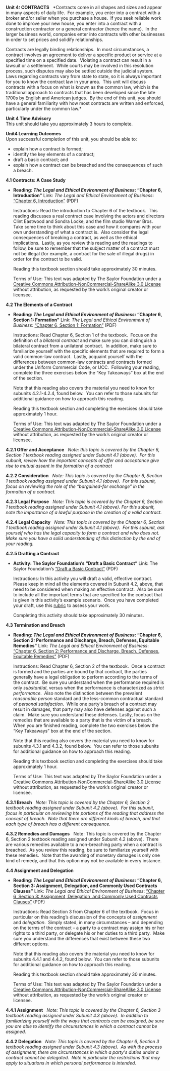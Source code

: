**Unit 4: CONTRACTS** <span id="4"></span> 
*Contracts come in all shapes and sizes and appear in many aspects of
daily life.  For example, you enter into a contract with a broker and/or
seller when you purchase a house.  If you seek reliable work done to
improve your new house, you enter into a contract with a construction
contractor or a general contractor (hence the name).  In the larger
business world, companies enter into contracts with other businesses in
order to set prices and solidify relationships.  
  
 Contracts are legally binding relationships.  In most circumstances, a
contract involves an agreement to deliver a specific product or service
at a specified time on a specified date.  Violating a contract can
result in a lawsuit or a settlement.  While courts may be involved in
this resolution process, such disputes may also be settled outside the
judicial system.  Laws regarding contracts vary from state to state, so
it is always important for you to know the contract law in your area. 
This unit will discuss contracts with a focus on what is known as the
common law, which is the traditional approach to contracts that has been
developed since the late 1700s by English and American judges.  By the
end of this unit, you should have a general familiarity with how most
contracts are written and enforced, particularly under the common
law.*  

**Unit 4 Time Advisory**  
This unit should take you approximately 3 hours to complete.

**Unit4 Learning Outcomes**  
Upon successful completion of this unit, you should be able to:  
-   explain how a contract is formed;
-   identify the key elements of a contract;
-   draft a basic contract; and
-   explain how a contract can be breached and the consequences of such
    a breach.

**4.1 Contracts: A Case Study** <span id="4.1"></span> 
-   **Reading: *The Legal and Ethical Environment of Business*: “Chapter
    6, Introduction"**
    Link: *The Legal and Ethical Environment of Business*: [“Chapter 6,
    Introduction”](http://www.saylor.org/site/wp-content/uploads/2013/06/Legal-Ethical-Environment-Ch6.pdf)
    (PDF)  
      
     Instructions: Read the introduction to Chapter 6 of the textbook. 
    This reading discusses a real contract case involving the actors and
    directors Clint Eastwood and Sondra Locke, and the film studio
    Warner Bros.  Take some time to think about this case and how it
    compares with your own understanding of what a contract is.  Also
    consider the legal consequences of breaking a contract, as well as
    the ethical implications.  Lastly, as you review this reading and
    the readings to follow, be sure to remember that the subject matter
    of a contract must not be illegal (for example, a contract for the
    sale of illegal drugs) in order for the contract to be valid.  
      
     Reading this textbook section should take approximately 30
    minutes.  
      
     Terms of Use: This text was adapted by The Saylor Foundation under
    a [Creative Commons Attribution-NonCommercial-ShareAlike 3.0
    License](http://creativecommons.org/licenses/by-nc-sa/3.0/) without
    attribution, as requested by the work’s original creator or
    licensee.

**4.2 The Elements of a Contract** <span id="4.2"></span> 
-   **Reading: *The Legal and Ethical Environment of Business*: “Chapter
    6, Section 1: Formation"**
    Link: *The Legal and Ethical Environment of Business*: [“Chapter 6,
    Section 1:
    Formation”](http://www.saylor.org/site/wp-content/uploads/2013/06/Legal-Ethical-Environment-Ch6.pdf)
    (PDF)  
      
     Instructions: Read Chapter 6, Section 1 of the textbook.  Focus on
    the definition of a *bilateral contract* and make sure you can
    distinguish a bilateral contract from a unilateral contract.  In
    addition, make sure to familiarize yourself with the specific
    elements that are required to form a valid common-law contract. 
    Lastly, acquaint yourself with the differences between common-law
    contracts and contracts formed under the Uniform Commercial Code, or
    UCC.  Following your reading, complete the three exercises below the
    “Key Takeaways” box at the end of the section.  
      
     Note that this reading also covers the material you need to know
    for subunits 4.2.1-4.2.4, found below.  You can refer to those
    subunits for additional guidance on how to approach this reading.  
      
     Reading this textbook section and completing the exercises should
    take approximately 1 hour.  
      
     Terms of Use: This text was adapted by The Saylor Foundation under
    a [Creative Commons Attribution-NonCommercial-ShareAlike 3.0
    License](http://creativecommons.org/licenses/by-nc-sa/3.0/) without
    attribution, as requested by the work’s original creator or
    licensee.

**4.2.1 Offer and Acceptance** <span id="4.2.1"></span> 
*Note: this topic is covered by the Chapter 6, Section 1 textbook
reading assigned under Subunit 4.1 (above).  For this subunit, review
how the important concepts of offer and acceptance give rise to mutual
assent in the formation of a contract*

**4.2.2 Consideration** <span id="4.2.2"></span> 
*Note: This topic is covered by the Chapter 6, Section 1 textbook
reading assigned under Subunit 4.1 (above).  For this subunit, focus on
reviewing the role of the “bargained-for exchange” in the formation of a
contract.*

**4.2.3 Legal Purpose** <span id="4.2.3"></span> 
*Note: This topic is covered by the Chapter 6, Section 1 textbook
reading assigned under Subunit 4.1 (above). For this subunit, note the
importance of a lawful purpose in the creation of a valid contract.*

**4.2.4 Legal Capacity** <span id="4.2.4"></span> 
*Note: This topic is covered by the Chapter 6, Section 1 textbook
reading assigned under Subunit 4.1 (above).  For this subunit, ask
yourself who has the legal capacity to form a contract and who does
not.  Make sure you have a solid understanding of this distinction by
the end of your reading.*

**4.2.5 Drafting a Contract** <span id="4.2.5"></span> 
-   **Activity: The Saylor Foundation’s “Draft a Basic Contract”**
    Link: The Saylor Foundation’s [“Draft a Basic
    Contract”](http://www.saylor.org/site/wp-content/uploads/2013/12/PRDV205-Activity-4.2.5-DraftaBasicContract-FINAL.pdf)
    (PDF)  
      
     Instructions: In this activity you will draft a valid, effective
    contract.  Please keep in mind all the elements covered in Subunit
    4.2, above, that need to be considered when making an effective
    contract.  Also be sure to include all the important terms that are
    specified for the contract that is given in this activity’s example
    scenario.  Once you have completed your draft, use this
    [rubric](http://www.saylor.org/site/wp-content/uploads/2013/12/PRDV205-Activity-4.2.5-DraftaBasicContract-Rubric-FINAL.pdf)
    to assess your work.  
      
     Completing this activity should take approximately 30 minutes.

**4.3 Termination and Breach** <span id="4.3"></span> 
-   **Reading: *The Legal and Ethical Environment of Business*: “Chapter
    6, Section 2: Performance and Discharge, Breach, Defenses, Equitable
    Remedies"**
    Link: *The Legal and Ethical Environment of Business*: [“Chapter 6,
    Section 2: Performance and Discharge, Breach, Defenses, Equitable
    Remedies”](http://www.saylor.org/site/wp-content/uploads/2013/06/Legal-Ethical-Environment-Ch6.pdf)
    (PDF)  
      
     Instructions: Read Chapter 6, Section 2 of the textbook.  Once a
    contract is formed and the parties are bound by that contract, the
    parties generally have a legal obligation to perform according to
    the terms of the contract.  Be sure you understand when the
    performance required is only *substantial*, versus when the
    performance is characterized as *strict performance*.  Also note the
    distinction between the prevalent *reasonable person* standard and
    the less-common contractual standard of *personal satisfaction*. 
    While one party's breach of a contract may result in damages, that
    party may also have defenses against such a claim.  Make sure you
    understand these defenses. Lastly, focus on the remedies that are
    available to a party that is the victim of a breach.  When you are
    finished reading, complete the two exercises below the “Key
    Takeaways” box at the end of the section.  
      
     Note that this reading also covers the material you need to know
    for subunits 4.3.1 and 4.3.2, found below.  You can refer to those
    subunits for additional guidance on how to approach this reading.  
      
     Reading this textbook section and completing the exercises should
    take approximately 1 hour.  
      
     Terms of Use: This text was adapted by The Saylor Foundation under
    a [Creative Commons Attribution-NonCommercial-ShareAlike 3.0
    License](http://creativecommons.org/licenses/by-nc-sa/3.0/) without
    attribution, as requested by the work’s original creator or
    licensee.

**4.3.1 Breach** <span id="4.3.1"></span> 
*Note: This topic is covered by the Chapter 6, Section 2 textbook
reading assigned under Subunit 4.2 (above).  For this subunit, focus in
particular on reviewing hte portions of the reading that address the
concept of breach.  Note that there are different kinds of breach, and
that each type of breach has a different consequence.*

**4.3.2 Remedies and Damages** <span id="4.3.2"></span> 
Note: This topic is covered by the Chapter 6, Section 2 textbook reading
assigned under Subunit 4.2 (above).  There are various remedies
available to a non-breaching party when a contract is breached.  As you
review this reading, be sure to familiarize yourself with these
remedies.  Note that the awarding of monetary damages is only one kind
of remedy, and that this option may not be available in every instance.

**4.4 Assignment and Delegation** <span id="4.4"></span> 
-   **Reading: *The Legal and Ethical Environment of Business*: “Chapter
    6, Section 3: Assignment, Delegation, and Commonly Used Contracts
    Clauses”**
    Link: *The Legal and Ethical Environment of Business*: [“Chapter 6,
    Section 3: Assignment, Delegation, and Commonly Used Contracts
    Clauses”](http://www.saylor.org/site/wp-content/uploads/2013/06/Legal-Ethical-Environment-Ch6.pdf)
    (PDF)  
      
     Instructions: Read Section 3 from Chapter 6 of the textbook.  Focus
    in particular on this reading’s discussion of the concepts of
    *assignment* and *delegation*.  Simply stated, in many circumstances
    – and depending on the terms of the contract – a party to a contract
    may assign his or her rights to a third party, or delegate his or
    her duties to a third party.  Make sure you understand the
    differences that exist between these two different options.  
      
     Note that this reading also covers the material you need to know
    for subunits 4.4.1 and 4.4.2, found below.  You can refer to those
    subunits for additional guidance on how to approach this reading.  
      
     Reading this textbook section should take approximately 30
    minutes.  
      
     Terms of Use: This text was adapted by The Saylor Foundation under
    a [Creative Commons Attribution-NonCommercial-ShareAlike 3.0
    License](http://creativecommons.org/licenses/by-nc-sa/3.0/) without
    attribution, as requested by the work’s original creator or
    licensee.

**4.4.1 Assignment** <span id="4.4.1"></span> 
*Note: This topic is covered by the Chapter 6, Section 3 textbook
reading assigned under Subunit 4.3 (above).  In addition to
familiarizing yourself with the ways that contracts can be assigned, be
sure you are able to identify the circumstances in which a contract
cannot be assigned.*

**4.4.2 Delegation** <span id="4.4.2"></span> 
*Note: This topic is covered by the Chapter 6, Section 3 textbook
reading assigned under Subunit 4.3 (above).  As with the process of
assignment, there are circumstances in which a party's duties under a
contract cannot be delegated.  Note in particular the restrictions that
may apply to situations in which personal performance is intended.*


